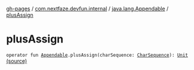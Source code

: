 [gh-pages](../../index.md) / [com.nextfaze.devfun.internal](../index.md) / [java.lang.Appendable](index.md) / [plusAssign](./plus-assign.md)

# plusAssign

`operator fun `[`Appendable`](https://kotlinlang.org/api/latest/jvm/stdlib/kotlin.text/-appendable/index.html)`.plusAssign(charSequence: `[`CharSequence`](https://kotlinlang.org/api/latest/jvm/stdlib/kotlin/-char-sequence/index.html)`): `[`Unit`](https://kotlinlang.org/api/latest/jvm/stdlib/kotlin/-unit/index.html) [(source)](https://github.com/NextFaze/dev-fun/tree/master/devfun-internal/src/main/java/com/nextfaze/devfun/internal/Spannable.kt#L11)
